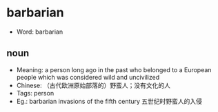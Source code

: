 # barbarian

- Word: barbarian

## noun

- Meaning: a person long ago in the past who belonged to a European people which was considered wild and uncivilized
- Chinese: （古代欧洲原始部落的）野蛮人；没有文化的人
- Tags: person
- Eg.: barbarian invasions of the fifth century 五世纪时野蛮人的入侵

